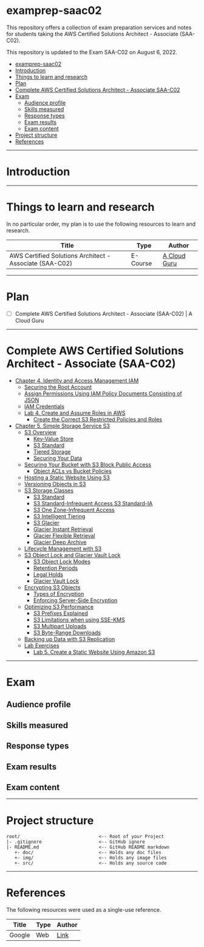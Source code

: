 # examprep-saac02

This repository offers a collection of exam preparation services and notes for students taking the AWS Certified Solutions Architect - Associate (SAA-C02).

This repository is updated to the Exam SAA-C02 on August 6, 2022.

<!-- TOC -->

- [examprep-saac02](#examprep-saac02)
- [Introduction](#introduction)
- [Things to learn and research](#things-to-learn-and-research)
- [Plan](#plan)
- [Complete AWS Certified Solutions Architect - Associate SAA-C02](#complete-aws-certified-solutions-architect---associate-saa-c02)
- [Exam](#exam)
  - [Audience profile](#audience-profile)
  - [Skills measured](#skills-measured)
  - [Response types](#response-types)
  - [Exam results](#exam-results)
  - [Exam content](#exam-content)
- [Project structure](#project-structure)
- [References](#references)

<!-- /TOC -->
---
# Introduction

---
# Things to learn and research
In no particular order, my plan is to use the following resources to learn and research.

| Title | Type | Author |
|-----|-----|-----|
| AWS Certified Solutions Architect - Associate (SAA-C02) | E-Course | [A Cloud Guru](https://learn.acloud.guru/course/certified-solutions-architect-associate/overview) |

---
# Plan
- [ ] Complete AWS Certified Solutions Architect - Associate (SAA-C02) | A Cloud Guru

---
# Complete AWS Certified Solutions Architect - Associate (SAA-C02)
- [Chapter 4. Identity and Access Management IAM](doc/acloudguru/chapter4.md#chapter-4-identity-and-access-management-iam)
  - [Securing the Root Account](doc/acloudguru/chapter4.md#securing-the-root-account)
  - [Assign Permissions Using IAM Policy Documents Consisting of JSON](doc/acloudguru/chapter4.md#assign-permissions-using-iam-policy-documents-consisting-of-json)
  - [IAM Credentials](doc/acloudguru/chapter4.md#iam-credentials)
  - [Lab 4. Create and Assume Roles in AWS](doc/acloudguru/chapter4.md#lab-4-create-and-assume-roles-in-aws)
    - [Create the Correct S3 Restricted Policies and Roles](doc/acloudguru/chapter4.md#create-the-correct-s3-restricted-policies-and-roles)
- [Chapter 5. Simple Storage Service S3](doc/acloudguru/chapter5.md#chapter-5-simple-storage-service-s3)
  - [S3 Overview](doc/acloudguru/chapter5.md#s3-overview)
    - [Key-Value Store](doc/acloudguru/chapter5.md#key-value-store)
    - [S3 Standard](doc/acloudguru/chapter5.md#s3-standard)
    - [Tiered Storage](doc/acloudguru/chapter5.md#tiered-storage)
    - [Securing Your Data](doc/acloudguru/chapter5.md#securing-your-data)
  - [Securing Your Bucket with S3 Block Public Access](doc/acloudguru/chapter5.md#securing-your-bucket-with-s3-block-public-access)
    - [Object ACLs vs Bucket Policies](doc/acloudguru/chapter5.md#object-acls-vs-bucket-policies)
  - [Hosting a Static Website Using S3](#hosting-a-static-website-using-s3)
  - [Versioning Objects in S3](#versioning-objects-in-s3)
  - [S3 Storage Classes](#s3-storage-classes)
    - [S3 Standard](#s3-standard)
    - [S3 Standard-Infrequent Access S3 Standard-IA](#s3-standard-infrequent-access-s3-standard-ia)
    - [S3 One Zone-Infrequent Access](#s3-one-zone-infrequent-access)
    - [S3 Intelligent Tiering](#s3-intelligent-tiering)
    - [S3 Glacier](#s3-glacier)
    - [Glacier Instant Retrieval](#glacier-instant-retrieval)
    - [Glacier Flexible Retrieval](#glacier-flexible-retrieval)
    - [Glacier Deep Archive](#glacier-deep-archive)
  - [Lifecycle Management with S3](#lifecycle-management-with-s3)
  - [S3 Object Lock and Glacier Vault Lock](#s3-object-lock-and-glacier-vault-lock)
    - [S3 Object Lock Modes](#s3-object-lock-modes)
    - [Retention Periods](#retention-periods)
    - [Legal Holds](#legal-holds)
    - [Glacier Vault Lock](#glacier-vault-lock)
  - [Encrypting S3 Objects](#encrypting-s3-objects)
    - [Types of Encryption](#types-of-encryption)
    - [Enforcing Server-Side Encryption](#enforcing-server-side-encryption)
  - [Optimizing S3 Performance](#optimizing-s3-performance)
    - [S3 Prefixes Explained](#s3-prefixes-explained)
    - [S3 Limitations when using SSE-KMS](#s3-limitations-when-using-sse-kms)
    - [S3 Multipart Uploads](#s3-multipart-uploads)
    - [S3 Byte-Range Downloads](#s3-byte-range-downloads)
  - [Backing up Data with S3 Replication](#backing-up-data-with-s3-replication)
  - [Lab Exercises](#lab-exercises)
    - [Lab 5. Create a Static Website Using Amazon S3](#lab-5-create-a-static-website-using-amazon-s3)
---
# Exam

## Audience profile

## Skills measured

## Response types

## Exam results

## Exam content

---
# Project structure

```
root/                             <-- Root of your Project
|- .gitignore                     <-- GitHub ignore
|- README.md                      <-- GitHub README markdown
   +- doc/                        <-- Holds any doc files
   +- img/                        <-- Holds any image files
   +- src/                        <-- Holds any source code
```

---
# References
The following resources were used as a single-use reference.

| Title | Type | Author |
|-----|-----|-----|
| Google | Web | [Link](https://google.com) |

